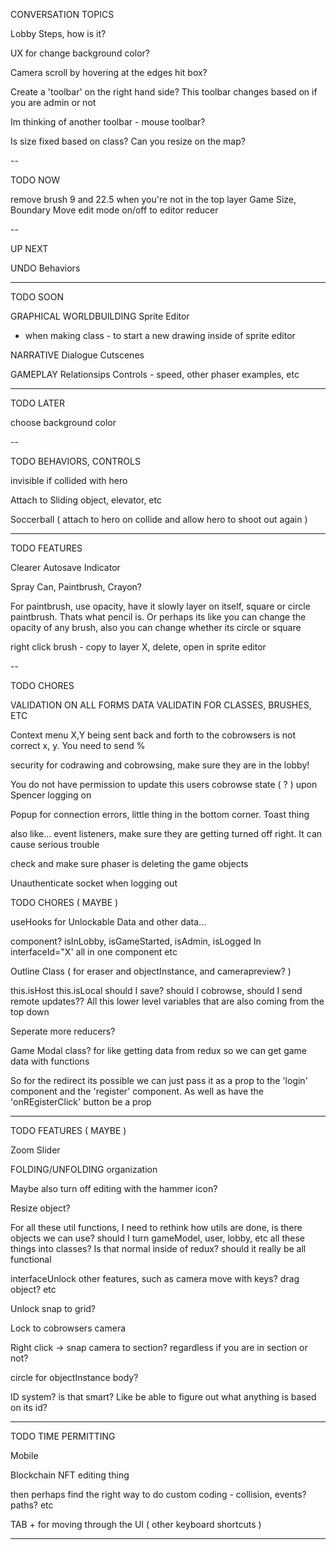 CONVERSATION TOPICS

Lobby Steps, how is it?

UX for change background color?

Camera scroll by hovering at the edges hit box?

Create a 'toolbar' on the right hand side? This toolbar changes based on if you are admin or not

Im thinking of another toolbar - mouse toolbar?

Is size fixed based on class? Can you resize on the map?

--

TODO NOW

remove brush 9 and 22.5 when you're not in the top layer
Game Size, Boundary
Move edit mode on/off to editor reducer

--

UP NEXT 

UNDO
Behaviors

---

TODO SOON

GRAPHICAL WORLDBUILDING
Sprite Editor
  + when making class - to start a new drawing inside of sprite editor

NARRATIVE
Dialogue
Cutscenes

GAMEPLAY
Relationsips
Controls - speed, other phaser examples, etc

--------

TODO LATER

choose background color

--

TODO BEHAVIORS, CONTROLS

invisible if collided with hero

Attach to Sliding object, elevator, etc

Soccerball ( attach to hero on collide and allow hero to shoot out again )

---

TODO FEATURES

Clearer Autosave Indicator

Spray Can, Paintbrush, Crayon?

For paintbrush, use opacity, have it slowly layer on itself, square or circle paintbrush. Thats what pencil is. Or perhaps its like you can change the opacity of any brush, also you can change whether its circle or square

right click brush - copy to layer X, delete, open in sprite editor

--

TODO CHORES 

VALIDATION ON ALL FORMS
DATA VALIDATIN FOR CLASSES, BRUSHES, ETC

Context menu X,Y being sent back and forth to the cobrowsers is not correct x, y. You need to send %

security for codrawing and cobrowsing, make sure they are in the lobby!

You do not have permission to update this users cobrowse state ( ? ) upon Spencer logging on 

Popup for connection errors, little thing in the bottom corner. Toast thing


also like... event listeners, make sure they are getting turned off right. It can cause serious trouble

check and make sure phaser is deleting the game objects

Unauthenticate socket when logging out

TODO CHORES ( MAYBE )

useHooks for Unlockable Data and other data...

<AdminHidden> component? isInLobby, isGameStarted, isAdmin, isLogged In interfaceId="X' all in one component etc

Outline Class ( for eraser and objectInstance, and camerapreview? )

this.isHost this.isLocal should I save? should I cobrowse, should I send remote updates?? All this lower level variables that are also coming from the top down

Seperate more reducers?

Game Modal class? for like getting data from redux  so we can get game data with functions

So for the redirect its possible we can just pass it as a prop to the 'login' component and the 'register' component. As well as have the 'onREgisterClick' button be a prop

--------

TODO FEATURES ( MAYBE )

Zoom Slider

FOLDING/UNFOLDING organization

Maybe also turn off editing with the hammer icon?

Resize object?

For all these util functions, I need to rethink how utils are done, is there objects we can use? should I turn gameModel, user, lobby, etc all these things into classes? Is that normal inside of redux? should it really be all functional

interfaceUnlock other features, such as camera move with keys? drag object? etc

Unlock snap to grid?

Lock to cobrowsers camera

Right click -> snap camera to section? regardless if you are in section or not?

circle for objectInstance body?

ID system? is that smart? Like be able to figure out what anything is based on its id?

--------

TODO TIME PERMITTING

Mobile

Blockchain NFT editing thing

then perhaps find the right way to do custom coding - collision, events? paths? etc

TAB + for moving through the UI ( other keyboard shortcuts )

--------